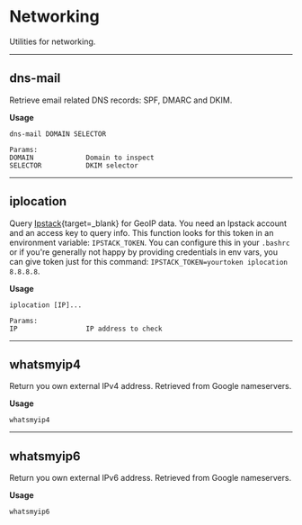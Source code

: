 # Networking

Utilities for networking.

---

## dns-mail

Retrieve email related DNS records: SPF, DMARC and DKIM.

**Usage**

```
dns-mail DOMAIN SELECTOR

Params:
DOMAIN             Domain to inspect
SELECTOR           DKIM selector
```

---

## iplocation

Query [Ipstack](https://ipstack.com/){target=\_blank} for GeoIP data.
You need an Ipstack account and an access key to query info.
This function looks for this token in an environment variable: `IPSTACK_TOKEN`.
You can configure this in your `.bashrc` or if you're generally not happy by providing credentials in env vars, you can give token just for this command: `IPSTACK_TOKEN=yourtoken iplocation 8.8.8.8`.

**Usage**

```
iplocation [IP]...

Params:
IP                 IP address to check
```

---

## whatsmyip4

Return you own external IPv4 address. Retrieved from Google nameservers.

**Usage**

```
whatsmyip4
```

---

## whatsmyip6

Return you own external IPv6 address. Retrieved from Google nameservers.

**Usage**

```
whatsmyip6
```
